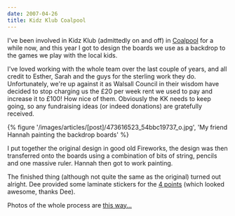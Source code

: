 ```yaml
---
date: 2007-04-26
title: Kidz Klub Coalpool
---
```

I've been involved in Kidz Klub (admittedly on and off) in [Coalpool](//en.wikipedia.org/wiki/Coalpool) for a while now, and this year I got to design the boards we use as a backdrop to the games we play with the local kids. 

I've loved working with the whole team over the last couple of years, and all credit to Esther, Sarah and the guys for the sterling work they do. Unfortunately, we're up against it as Walsall Council in their wisdom have decided to stop charging us the £20 per week rent we used to pay and increase it to £100! How nice of them. Obviously the KK needs to keep going, so any fundraising ideas (or indeed donations) are gratefully received. 

{% figure '/images/articles/[post]/473616523_54bbc19737_o.jpg', 'My friend Hannah painting the backdrop boards' %}

I put together the original design in good old Fireworks, the design was then transferred onto the boards using a combination of bits of string, pencils and one massive ruler. Hannah then got to work painting.

The finished thing (although not quite the same as the original) turned out alright. Dee provided some laminate stickers for the [4 points](//www.the4points.com/) (which looked awesome, thanks Dee). 

Photos of the whole process are [this way...](//www.flickr.com/photos/roobottom/sets/72157600133942448/)